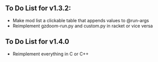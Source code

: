 ## To Do List for v1.3.2:
- Make mod list a clickable table that appends values to @run-args
- Reimplement gzdoom-run.py and custom.py in racket or vice versa

## To Do List for v1.4.0
- Reimplement everything in C or C++
